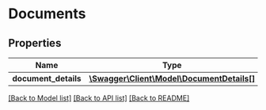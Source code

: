 # Documents

## Properties
Name | Type | Description | Notes
------------ | ------------- | ------------- | -------------
**document_details** | [**\Swagger\Client\Model\DocumentDetails[]**](DocumentDetails.md) |  | [optional] 

[[Back to Model list]](../../README.md#documentation-for-models) [[Back to API list]](../../README.md#documentation-for-api-endpoints) [[Back to README]](../../README.md)

